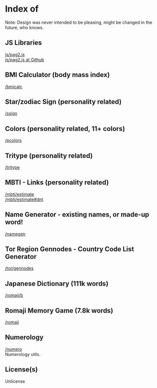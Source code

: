 # Index of
Note: Design was never intended to be pleasing, might be changed in the future, who knows.<br>

## JS Libraries
[js/pag2.js](http://SlowsieNT.github.io/js/pag2.js)<br>
[js/pag2.js at Github](https://github.com/SlowsieNT/SlowsieNT.github.io/blob/main/js/pag2.js)<br>

## BMI Calculator (body mass index)
[/bmicalc](https://slowsient.github.io/bmicalc)<br>

## Star/zodiac Sign (personality related)
[/ssign](https://slowsient.github.io/ssign)<br>

## Colors (personality related, 11+ colors)
[/pcolors](https://slowsient.github.io/pcolors)<br>

## Tritype (personality related)
[/tritype](https://slowsient.github.io/tritype)<br>

## MBTI - Links (personality related)
[/mbti/estimate](https://slowsient.github.io/mbti/estimate)<br>
[/mbti/estimate#dnt](https://slowsient.github.io/mbti/estimate#dnt)<br>

## Name Generator - existing names, or made-up word!
[/namegen](https://slowsient.github.io/namegen)

## Tor Region Gennodes - Country Code List Generator
[/tor/gennodes](https://slowsient.github.io/tor/gennodes)

## Japanese Dictionary (111k words)
[/romaji/b](https://slowsient.github.io/romaji/b)<br>

## Romaji Memory Game (7.8k words)
[/romaji](https://slowsient.github.io/romaji)<br>

## Numerology
[/numero](https://slowsient.github.io/numero)<br>
Numerology utils.

## License(s)
Unlicense<br>

